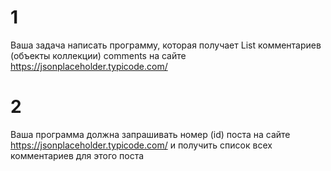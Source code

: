 

# 1
Ваша задача написать программу, которая получает List комментариев (объекты коллекции)
comments на сайте https://jsonplaceholder.typicode.com/

# 2
Ваша программа должна запрашивать номер (id) поста на сайте https://jsonplaceholder.typicode.com/
и получить список всех комментариев для этого поста


